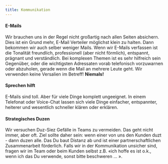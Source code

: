 ```yaml
---
title: Kommunikation
---
```


#### E-Mails
Wir brauchen uns in der Regel nicht großartig nach allen Seiten absichern. Dies ist ein Grund mehr, E-Mail Verteiler möglichst klein zu halten. Dann bekommen wir auch selber weniger Mails. Wenn wir E-Mails verfassen ist die Tonalität freundlich, professionell (aber nicht förmlich), entspannt, prägnant und verständlich. Bei komplexen Themen ist es sehr hilfreich sein Gegenüber, oder die wichtigsten Adressaten vorab telefonisch vorzuwarnen oder abzuholen, gerade wenn die Mail an mehrere Leute geht. Wir verwenden keine Versalien im Betreff! **Niemals!**


#### Sprechen hilft
E-Mails sind toll. Aber für viele Dinge komplett ungeeignet. In einem Telefonat oder Voice-Chat lassen sich viele Dinge einfacher, entspannter, heiterer und wesentlich schneller klären oder erklären.

#### Strategisches Duzen
Wir versuchen Duz-Siez Gefälle in Teams zu vermeiden. Das geht nicht immer, aber oft. Ziel sollte daher sein: wenn einer von uns den Kunden duzt - dann duzen alle. Das Du baut Distanz ab und ist einer partnerschaftlichen Zusammenarbeit förderlich. Falls wir in der Kommunikation unsicher sind, fragen wir im Team oder beim Kunden selbst z.B. «ich hoffe es ist o.k., wenn ich das Du verwende, sonst bitte beschweren … ».